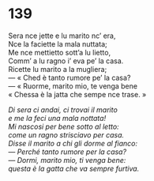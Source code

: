 # 139
  
Sera nce jette e lu marito nc’ era,  
Nce la faciette la mala nuttata;  
Me nce mettietto sott’a lu lietto,  
Comm’ a lu ragno i’ eva pe’ la casa.  
Ricette lu marito a la mugliera;  
— « Ched è tanto rumore pe’ la casa?  
— « Ruorme, marito mio, te venga bene  
« Chessa è la jatta che sempe nce trase. »

*Di sera ci andai, ci trovai il marito  
e me la feci una mala nottata!  
Mi nascosi per bene sotto al letto:  
come un ragno strisciavo per casa.  
Disse il marito a chi gli dorme al fianco:  
— Perché tanto rumore per la casa?  
— Dormi, marito mio, ti venga bene:  
questa è la gatta che va sempre furtiva.*


